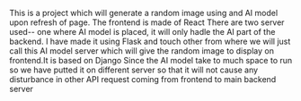 This is a project which will generate a random image using and AI model upon refresh of page.
The frontend is made of React
There are two server used--
  one where AI model is placed, it will only hadle the AI part of the backend. I have made it using Flask and touch
  other from where we will just call this AI model server which will give the random image to display on frontend.It is based on Django
  Since the AI model take to much space to run so we have putted it on different server so that it will not cause any disturbance in other API request coming from frontend to main backend server
  
  
